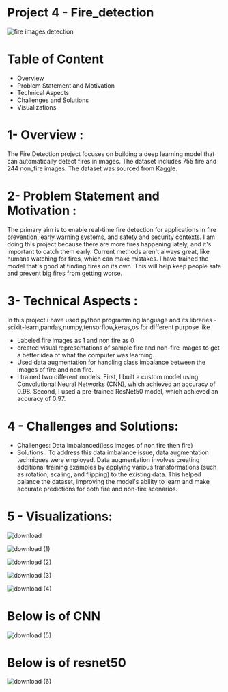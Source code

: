# Project 4 - Fire_detection

![fire images detection](https://github.com/Karanmanolaa/Fire_detection/assets/144649975/5c609984-3c1e-4ddb-a03f-596b38a26bf5)


# Table of Content
- Overview
- Problem Statement and Motivation
- Technical Aspects
- Challenges and Solutions
- Visualizations


# 1- Overview :
The Fire Detection project focuses on building a deep learning model that can automatically detect fires in images. The dataset includes 755 fire and 
244 non_fire images. The dataset was sourced from Kaggle.

# 2- Problem Statement and Motivation :

The primary aim is to enable real-time fire detection for applications in fire prevention, early warning systems, and safety and security contexts.
I am doing this project because there are more fires happening lately, and it's important to catch them early. Current methods aren't always great, like humans watching for fires, which can make mistakes. I have trained the model that's good at finding fires on its own. This will help keep people safe and prevent big fires from getting worse.

# 3- Technical Aspects :
In this project i have used python programming language and its libraries - scikit-learn,pandas,numpy,tensorflow,keras,os for different purpose like
- Labeled fire images as 1 and non fire as 0
- created visual representations of sample fire and non-fire images to get a better idea of what the computer was learning.
- Used data augmentation for handling class imbalance between the images of fire and non fire.
- I trained two different models. First, I built a custom model using Convolutional Neural Networks (CNN), which achieved an accuracy of 0.98. Second, I used a pre-trained ResNet50 model, which achieved an accuracy of 0.97.

# 4 - Challenges and Solutions:
- Challenges: Data imbalanced(less images of non fire then fire)
- Solutions : To address this data imbalance issue, data augmentation techniques were employed. Data augmentation involves creating additional training examples by applying various transformations (such as rotation, scaling, and flipping) to the existing data. This helped balance the dataset, improving the model's ability to learn and make accurate predictions for both fire and non-fire scenarios.

# 5 - Visualizations:

  
![download](https://github.com/Karanmanolaa/Fire_detection/assets/144649975/14cf2435-5f65-4fa4-aefb-2042ed2e6644)

![download (1)](https://github.com/Karanmanolaa/Fire_detection/assets/144649975/d6aa6e83-8659-4e21-9093-d2facf8083fd)


![download (2)](https://github.com/Karanmanolaa/Fire_detection/assets/144649975/363d43f9-18a6-44b1-b63d-b8dc53a6f013)


![download (3)](https://github.com/Karanmanolaa/Fire_detection/assets/144649975/21d0e930-914b-40fc-a872-f98da0bf7dbd)


![download (4)](https://github.com/Karanmanolaa/Fire_detection/assets/144649975/150fe914-6dfc-44af-921f-960b034194a7)

# Below is of CNN
![download (5)](https://github.com/Karanmanolaa/Fire_detection/assets/144649975/f8a6108f-72bb-4f8b-8cba-50ef0b5f1dc1)



# Below is of resnet50

![download (6)](https://github.com/Karanmanolaa/Fire_detection/assets/144649975/8f783c2c-eda2-427f-9e74-567f7f5e8a51)





